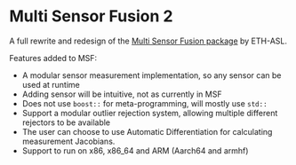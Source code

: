 # Multi Sensor Fusion 2

A full rewrite and redesign of the [Multi Sensor Fusion package](https://github.com/ethz-asl/ethzasl_msf) by ETH-ASL.

Features added to MSF:

* A modular sensor measurement implementation, so any sensor can be used at runtime
* Adding sensor will be intuitive, not as currently in MSF
* Does not use `boost::` for meta-programming, will mostly use `std::`
* Support a modular outlier rejection system, allowing multiple different rejectors to be available
* The user can choose to use Automatic Differentiation for calculating measurement Jacobians.
* Support to run on x86, x86_64 and ARM (Aarch64 and armhf)
